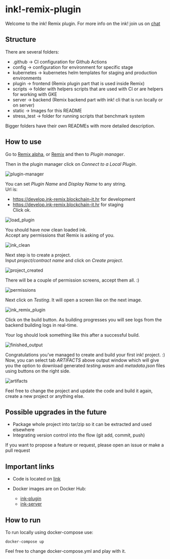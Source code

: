 # ink!-remix-plugin

Welcome to the ink! Remix plugin.
For more info on the ink! join us on [chat](https://riot.im/app/#/room/#ink:matrix.parity.io)

## Structure

There are several folders:
* .github -> CI configuration for Github Actions
* config -> configuration for environment for specific stage
* kubernetes -> kubernetes helm templates for staging and production environments
* plugin -> frontend (Remix plugin part that is used inside Remix)
* scripts -> folder with helpers scripts that are used with CI or are helpers for working with GKE
* server -> backend (Remix backend part with ink! cli that is run locally or on server)
* static -> Images for this README
* stress_test -> folder for running scripts that benchmark system

Bigger folders have their own READMEs with more detailed description.

## How to use

Go to [Remix alpha](https://remix-alpha.ethereum.org/), or [Remix](https://remix.ethereum.org/) and then to *Plugin manager*.

Then in the plugin manager click on *Connect to a Local Plugin*.

![plugin-manager](static/plugin_manager.png)

You can set *Plugin Name* and *Display Name* to any string.  
Url is: 
* <https://develop.ink-remix.blockchain-it.hr> for development
* <https://develop.ink-remix.blockchain-it.hr> for staging  
Click ok.

![load_plugin](static/load_plugin.png)

You should have now clean loaded ink.  
Accept any permissions that Remix is asking of you.

![ink_clean](static/ink_clean.png)

Next step is to create a project.  
Input *project/contract name* and click on *Create project*.

![project_created](static/project_created.png)

There will be a couple of permission screens, accept them all. :)

![permissions](static/permissions.png)

Next click on *Testing*. It will open a screen like on the next image.

![ink_remix_plugin](static/building.png)

Click on the build button. As building progresses you will see logs from the backend building logs in real-time.  

Your log should look something like this after a successful build.  

![finished_output](static/finished_output.png)

Congratulations you’ve managed to create and build your first ink! project. :)  
Now, you can select tab *ARTIFACTS* above output window which will give you the option to download generated *testing.wasm* and *metadata.json* files using buttons on the right side.

![artifacts](static/artifacts.png)

Feel free to change the project and update the code and build it again, create a new project or anything else.

## Possible upgrades in the future

* Package whole project into tar/zip so it can be extracted and used elsewhere
* Integrating version control into the flow (git add, commit, push)

If you want to propose a feature or request, please open an issue or make a pull request

## Important links

* Code is located on [link](https://github.com/blockchain-it-hr/ink-remix-plugin)

* Docker images are on Docker Hub:
  * [ink-plugin](https://hub.docker.com/repository/docker/blockchainit/ink-plugin)
  * [ink-server](https://hub.docker.com/repository/docker/blockchainit/ink-server)

## How to run

To run locally using docker-compose use:

`docker-compose up`

Feel free to change docker-compose.yml and play with it.
